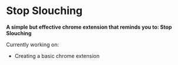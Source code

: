 # Stop Slouching
**A simple but effective chrome extension that reminds you to: Stop Slouching**

Currently working on:
- Creating a basic chrome extension